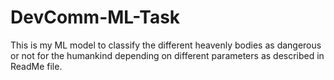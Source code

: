 # DevComm-ML-Task
This is my ML model to classify the different heavenly bodies as dangerous or not for the humankind depending on different parameters as described in ReadMe file. 
